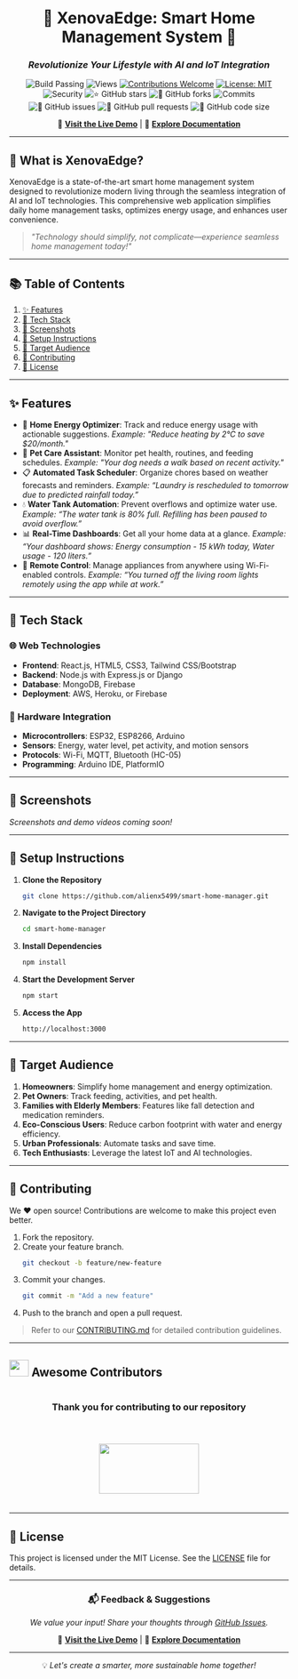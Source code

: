 
<div align="center">

# 🌟 **XenovaEdge: Smart Home Management System** 🌟  
### *Revolutionize Your Lifestyle with AI and IoT Integration*

![Build Passing](https://img.shields.io/badge/build-passing-success?style=flat-square)
![Views](https://hits.dwyl.com/alienx5499/smart-home-manager.svg)
[![Contributions Welcome](https://img.shields.io/badge/contributions-welcome-brightgreen.svg?style=flat-square)](https://github.com/alienx5499/Smart-home-manager/blob/main/CONTRIBUTING.md)
[![License: MIT](https://custom-icon-badges.herokuapp.com/github/license/alienx5499/Smart-home-manager?logo=law&logoColor=white)](https://github.com/alienx5499/Smart-home-manager/blob/main/LICENSE)
![Security](https://snyk.io/test/github/dwyl/hapi-auth-jwt2/badge.svg?targetFile=package.json)
![⭐ GitHub stars](https://img.shields.io/github/stars/alienx5499/Smart-home-manager?style=social)
![🍴 GitHub forks](https://img.shields.io/github/forks/alienx5499/Smart-home-manager?style=social)
![Commits](https://badgen.net/github/commits/alienx5499/Smart-home-manager)
![🐛 GitHub issues](https://img.shields.io/github/issues/alienx5499/Smart-home-manager)
![📂 GitHub pull requests](https://img.shields.io/github/issues-pr/alienx5499/Smart-home-manager)
![💾 GitHub code size](https://img.shields.io/github/languages/code-size/alienx5499/Smart-home-manager)


🔗 **[Visit the Live Demo](#)** | 📑 **[Explore Documentation](#)**

</div>

---

## **🏡 What is XenovaEdge?**

XenovaEdge is a state-of-the-art smart home management system designed to revolutionize modern living through the seamless integration of AI and IoT technologies. This comprehensive web application simplifies daily home management tasks, optimizes energy usage, and enhances user convenience.

> *"Technology should simplify, not complicate—experience seamless home management today!"*

---

## **📚 Table of Contents**
1. [✨ Features](#-features)
2. [🦾 Tech Stack](#-tech-stack)
3. [📸 Screenshots](#-screenshots)
4. [🧰 Setup Instructions](#️-setup-instructions)
5. [🎯 Target Audience](#-target-audience)
6. [🤝 Contributing](#-contributing)
7. [📜 License](#-license)

---

## **✨ Features**  
- 🏡 **Home Energy Optimizer**: Track and reduce energy usage with actionable suggestions.
   *Example: "Reduce heating by 2°C to save $20/month."*  
- 🐾 **Pet Care Assistant**: Monitor pet health, routines, and feeding schedules.
  *Example: "Your dog needs a walk based on recent activity."*
- 📋 **Automated Task Scheduler**: Organize chores based on weather forecasts and reminders.
  *Example: “Laundry is rescheduled to tomorrow due to predicted rainfall today.”* 
- 💧 **Water Tank Automation**: Prevent overflows and optimize water use.
  *Example: “The water tank is 80% full. Refilling has been paused to avoid overflow.”*
- 📊 **Real-Time Dashboards**: Get all your home data at a glance.
  *Example: “Your dashboard shows: Energy consumption - 15 kWh today, Water usage - 120 liters.”*  
- 📱 **Remote Control**: Manage appliances from anywhere using Wi-Fi-enabled controls.
  *Example: “You turned off the living room lights remotely using the app while at work.”*

---

## **🦾 Tech Stack**

### 🌐 **Web Technologies**
- **Frontend**: React.js, HTML5, CSS3, Tailwind CSS/Bootstrap
- **Backend**: Node.js with Express.js or Django
- **Database**: MongoDB, Firebase
- **Deployment**: AWS, Heroku, or Firebase  

### 🤖 **Hardware Integration**
- **Microcontrollers**: ESP32, ESP8266, Arduino
- **Sensors**: Energy, water level, pet activity, and motion sensors
- **Protocols**: Wi-Fi, MQTT, Bluetooth (HC-05)
- **Programming**: Arduino IDE, PlatformIO

---

## **📸 Screenshots**
*Screenshots and demo videos coming soon!*

---

## **🧰 Setup Instructions**

1. **Clone the Repository**
   ```bash
   git clone https://github.com/alienx5499/smart-home-manager.git
   ```
2. **Navigate to the Project Directory**
   ```bash
   cd smart-home-manager
   ```
3. **Install Dependencies**
   ```bash
   npm install
   ```
4. **Start the Development Server**
   ```bash
   npm start
   ```
5. **Access the App**
   ```bash
   http://localhost:3000
   ```

---

## **🎯 Target Audience**

1. **Homeowners**: Simplify home management and energy optimization.
2. **Pet Owners**: Track feeding, activities, and pet health.
3. **Families with Elderly Members**: Features like fall detection and medication reminders.
4. **Eco-Conscious Users**: Reduce carbon footprint with water and energy efficiency.
5. **Urban Professionals**: Automate tasks and save time.
6. **Tech Enthusiasts**: Leverage the latest IoT and AI technologies.

---

## **🤝 Contributing**

We ❤️ open source! Contributions are welcome to make this project even better.  
1. Fork the repository.  
2. Create your feature branch.  
   ```bash
   git checkout -b feature/new-feature
   ```
3. Commit your changes.  
   ```bash
   git commit -m "Add a new feature"
   ```
4. Push to the branch and open a pull request.

> Refer to our [CONTRIBUTING.md](CONTRIBUTING.md) for detailed contribution guidelines.

---

## <img src="https://fonts.gstatic.com/s/e/notoemoji/latest/1f31f/512.webp" width="35" height="30"> Awesome Contributors

<div align="center" style="display: flex; flex-direction: column; align-items: center; gap: 20px;">
	<h3>Thank you for contributing to our repository</h3>
	<a href="https://github.com/alienx5499/smart-home-manager/contributors">
		<img src="https://contrib.rocks/image?repo=alienx5499/smart-home-manager" width="180" height="90" style="margin: 20px 0;" />
	</a>
</div>



---

## **📜 License**

This project is licensed under the MIT License. See the [LICENSE](LICENSE) file for details.

---

<div align="center">

### 📬 **Feedback & Suggestions**
*We value your input! Share your thoughts through [GitHub Issues](https://github.com/alienx5499/smart-home-manager/issues).*


🔗 **[Visit the Live Demo](#)** | 📑 **[Explore Documentation](#)** 

---


💡 *Let's create a smarter, more sustainable home together!*

</div>
